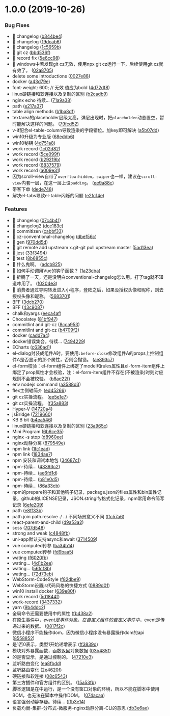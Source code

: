 <a name="1.0.0"></a>
# 1.0.0 (2019-10-26)


### Bug Fixes

* 🐛 changelog ([b344be4](https://github.com/zhouhuafei/readme-notes/commit/b344be4))
* 🐛 changelog ([19dcab6](https://github.com/zhouhuafei/readme-notes/commit/19dcab6))
* 🐛 changelog ([1c5659b](https://github.com/zhouhuafei/readme-notes/commit/1c5659b))
* 🐛 git cz ([bbd536f](https://github.com/zhouhuafei/readme-notes/commit/bbd536f))
* 🐛 record fix ([5e6cc98](https://github.com/zhouhuafei/readme-notes/commit/5e6cc98))
* 🐛 windows中若发现git cz无效，使用npx git cz运行一下，后续使用git cz就有效了。 ([02a8705](https://github.com/zhouhuafei/readme-notes/commit/02a8705))
* delete some introductions ([0027e88](https://github.com/zhouhuafei/readme-notes/commit/0027e88))
* docker ([a43d79e](https://github.com/zhouhuafei/readme-notes/commit/a43d79e))
* font-weight: 600; // 无效 值应为bold ([4d72df8](https://github.com/zhouhuafei/readme-notes/commit/4d72df8))
* linux硬链接和软连接以及复制的区别 ([b2cadb9](https://github.com/zhouhuafei/readme-notes/commit/b2cadb9))
* nginx echo 待续... ([71a9a38](https://github.com/zhouhuafei/readme-notes/commit/71a9a38))
* path ([e217a37](https://github.com/zhouhuafei/readme-notes/commit/e217a37))
* table align methods ([b1ba8df](https://github.com/zhouhuafei/readme-notes/commit/b1ba8df))
* textarea的placeholder层级太高，弹层出现时，把`placeholder`动态置空，暂时能解决这样的问题。 ([79fcd52](https://github.com/zhouhuafei/readme-notes/commit/79fcd52))
* v-if配合el-table-column导致渲染的字段错位。加key即可解决 ([a5b07dd](https://github.com/zhouhuafei/readme-notes/commit/a5b07dd))
* win10升级为专业版 ([68eddb6](https://github.com/zhouhuafei/readme-notes/commit/68eddb6))
* win10秘钥 ([4d751a8](https://github.com/zhouhuafei/readme-notes/commit/4d751a8))
* work record ([1c02d82](https://github.com/zhouhuafei/readme-notes/commit/1c02d82))
* work record ([5ce099f](https://github.com/zhouhuafei/readme-notes/commit/5ce099f))
* work record ([b29219b](https://github.com/zhouhuafei/readme-notes/commit/b29219b))
* work record ([6837579](https://github.com/zhouhuafei/readme-notes/commit/6837579))
* work record ([a009e31](https://github.com/zhouhuafei/readme-notes/commit/a009e31))
* 因为scroll-view自带了`overflow:hidden`，`swiper`也一样，建议在`scroll-view`内套一层，在这一层上设`padding`。 ([ee9a88c](https://github.com/zhouhuafei/readme-notes/commit/ee9a88c))
* 带客下单 ([dede748](https://github.com/zhouhuafei/readme-notes/commit/dede748))
* 解决el-tabs导致el-table闪烁的问题 ([e2fc14e](https://github.com/zhouhuafei/readme-notes/commit/e2fc14e))


### Features

* 🎸 changelog ([07c4b41](https://github.com/zhouhuafei/readme-notes/commit/07c4b41))
* 🎸 changelog2 ([dcc183c](https://github.com/zhouhuafei/readme-notes/commit/dcc183c))
* 🎸 commitizen ([cabbf33](https://github.com/zhouhuafei/readme-notes/commit/cabbf33))
* 🎸 cz-conventional-changelog ([dbef56c](https://github.com/zhouhuafei/readme-notes/commit/dbef56c))
* 🎸 gen ([970dd5d](https://github.com/zhouhuafei/readme-notes/commit/970dd5d))
* 🎸 git remote add upstream x.git-git pull upstream master ([5ad13ea](https://github.com/zhouhuafei/readme-notes/commit/5ad13ea))
* 🎸 jest ([33f3494](https://github.com/zhouhuafei/readme-notes/commit/33f3494))
* 🎸 test ([8b6855c](https://github.com/zhouhuafei/readme-notes/commit/8b6855c))
* 🎸 什么鬼啊。 ([adcb825](https://github.com/zhouhuafei/readme-notes/commit/adcb825))
* 🎸 如何手动调用Vue的钩子函数？ ([1a23cba](https://github.com/zhouhuafei/readme-notes/commit/1a23cba))
* 🎸 折腾了一天，还是没明白conventional-changelog怎么用。打了tag就不知道咋用了。 ([f0204e3](https://github.com/zhouhuafei/readme-notes/commit/f0204e3))
* 🎸 消费者通过导购转发进入小程序，登陆之后，如果没授权头像和昵称，则去授权头像和昵称。 ([5683701](https://github.com/zhouhuafei/readme-notes/commit/5683701))
* BFF ([3dcb270](https://github.com/zhouhuafei/readme-notes/commit/3dcb270))
* BFF ([43c9087](https://github.com/zhouhuafei/readme-notes/commit/43c9087))
* chalk和yargs ([eeca4af](https://github.com/zhouhuafei/readme-notes/commit/eeca4af))
* Chocolatey ([81bf947](https://github.com/zhouhuafei/readme-notes/commit/81bf947))
* commitlint and git-cz ([8cca953](https://github.com/zhouhuafei/readme-notes/commit/8cca953))
* commitlint and git-cz ([b4709f2](https://github.com/zhouhuafei/readme-notes/commit/b4709f2))
* docker ([cadd7a4](https://github.com/zhouhuafei/readme-notes/commit/cadd7a4))
* docker错误集合。待续... ([7494229](https://github.com/zhouhuafei/readme-notes/commit/7494229))
* ECharts ([c636ad1](https://github.com/zhouhuafei/readme-notes/commit/c636ad1))
* el-dialog封装成组件A时，要使用`:before-close`修改组件A的props上控制组件A是否显示的那个属性，否则会抛错。 ([ae893c7](https://github.com/zhouhuafei/readme-notes/commit/ae893c7))
* el-form校验：el-form组件上绑定了model和rules属性且el-form-item组件上绑定了prop属性才会校验，注：el-form-item组件不存在(不被渲染)时则对应规则不会被校验。 ([b8ae22f](https://github.com/zhouhuafei/readme-notes/commit/b8ae22f))
* env nodejs command ([a3588d3](https://github.com/zhouhuafei/readme-notes/commit/a3588d3))
* flex主侧轴简介 ([ed45266](https://github.com/zhouhuafei/readme-notes/commit/ed45266))
* git cz实操流程。 ([ee5e1e7](https://github.com/zhouhuafei/readme-notes/commit/ee5e1e7))
* git cz实操流程。 ([f35a883](https://github.com/zhouhuafei/readme-notes/commit/f35a883))
* Hyper-V ([14720a4](https://github.com/zhouhuafei/readme-notes/commit/14720a4))
* jsBridge ([7219660](https://github.com/zhouhuafei/readme-notes/commit/7219660))
* KB B bit ([b4ea546](https://github.com/zhouhuafei/readme-notes/commit/b4ea546))
* linux硬链接和软连接以及复制的区别 ([23a965c](https://github.com/zhouhuafei/readme-notes/commit/23a965c))
* Mini Program ([6b6ce35](https://github.com/zhouhuafei/readme-notes/commit/6b6ce35))
* nginx -s stop ([d8960ee](https://github.com/zhouhuafei/readme-notes/commit/d8960ee))
* nginx动静分离 ([879549e](https://github.com/zhouhuafei/readme-notes/commit/879549e))
* npm link ([1fc1ead](https://github.com/zhouhuafei/readme-notes/commit/1fc1ead))
* npm link ([1834ae7](https://github.com/zhouhuafei/readme-notes/commit/1834ae7))
* npm 安装和调试本地包 ([34687c1](https://github.com/zhouhuafei/readme-notes/commit/34687c1))
* npm-待续... ([43393c2](https://github.com/zhouhuafei/readme-notes/commit/43393c2))
* npm-待续... ([ae6fd1d](https://github.com/zhouhuafei/readme-notes/commit/ae6fd1d))
* npm-待续... ([b81e0d5](https://github.com/zhouhuafei/readme-notes/commit/b81e0d5))
* npm-待续... ([86a33eb](https://github.com/zhouhuafei/readme-notes/commit/86a33eb))
* npm的prepare钩子和其他钩子记录，package.json的files属性和bin属性记录，github的LICENSE记录，JSON.stringify格式化记录，npm常用命令简写记录 ([6efe209](https://github.com/zhouhuafei/readme-notes/commit/6efe209))
* path ([e8ff33b](https://github.com/zhouhuafei/readme-notes/commit/e8ff33b))
* path.join path.resolve ./ ../ 不同场景意义不同 ([ffc57a6](https://github.com/zhouhuafei/readme-notes/commit/ffc57a6))
* react-parent-and-child ([d9a53a2](https://github.com/zhouhuafei/readme-notes/commit/d9a53a2))
* scss ([707d548](https://github.com/zhouhuafei/readme-notes/commit/707d548))
* strong and weak ([c4848fb](https://github.com/zhouhuafei/readme-notes/commit/c4848fb))
* uni-app默认支持async和await ([3714509](https://github.com/zhouhuafei/readme-notes/commit/3714509))
* vue computed传参 ([ba34b14](https://github.com/zhouhuafei/readme-notes/commit/ba34b14))
* vue computed传参 ([fd9baa5](https://github.com/zhouhuafei/readme-notes/commit/fd9baa5))
* wating ([f6020fb](https://github.com/zhouhuafei/readme-notes/commit/f6020fb))
* wating... ([4d1b2ee](https://github.com/zhouhuafei/readme-notes/commit/4d1b2ee))
* wating... ([56fcf8b](https://github.com/zhouhuafei/readme-notes/commit/56fcf8b))
* wating... ([72d73eb](https://github.com/zhouhuafei/readme-notes/commit/72d73eb))
* WebStorm-CodeStyle ([f82dbe9](https://github.com/zhouhuafei/readme-notes/commit/f82dbe9))
* WebStorm设置js代码风格的快捷方式 ([0889d01](https://github.com/zhouhuafei/readme-notes/commit/0889d01))
* win10 install docker ([639e80f](https://github.com/zhouhuafei/readme-notes/commit/639e80f))
* work record ([5d1844f](https://github.com/zhouhuafei/readme-notes/commit/5d1844f))
* work-record ([3437332](https://github.com/zhouhuafei/readme-notes/commit/3437332))
* yarn ([9b4ddc2](https://github.com/zhouhuafei/readme-notes/commit/9b4ddc2))
* 全局命令还需要使用中的属性 ([fb438a2](https://github.com/zhouhuafei/readme-notes/commit/fb438a2))
* 在原生事件中，$event是事件对象。在自定义组件的自定义事件中，$event是传递过来的数据。 ([0817f2c](https://github.com/zhouhuafei/readme-notes/commit/0817f2c))
* 微信小程序不能操作dom，因为微信小程序没有暴露操作dom的api ([8558852](https://github.com/zhouhuafei/readme-notes/commit/8558852))
* 是1否0表示，类型1开始递增表示 ([ff3839d](https://github.com/zhouhuafei/readme-notes/commit/ff3839d))
* 模块对外暴露函数，函数返回对象数据 ([03b4851](https://github.com/zhouhuafei/readme-notes/commit/03b4851))
* 的是否显示，是通过控制的。 ([47210e3](https://github.com/zhouhuafei/readme-notes/commit/47210e3))
* 监听路由变化 ([ea8fbdd](https://github.com/zhouhuafei/readme-notes/commit/ea8fbdd))
* 监听路由变化 ([2e4620f](https://github.com/zhouhuafei/readme-notes/commit/2e4620f))
* 硬链接和软连接 ([08c6543](https://github.com/zhouhuafei/readme-notes/commit/08c6543))
* 第三方插件和官方组件的区别。 ([15a53fb](https://github.com/zhouhuafei/readme-notes/commit/15a53fb))
* 脚本逻辑是在中运行，是一个没有窗口对象的环境，所以不能在脚本中使用BOM，也无法在脚本中操作DOM。 ([074acaa](https://github.com/zhouhuafei/readme-notes/commit/074acaa))
* 语言强弱动静存疑。待续... ([ffb3e14](https://github.com/zhouhuafei/readme-notes/commit/ffb3e14))
* 负载均衡-集群-分布式-微服务-nginx动静分离-CLI的意思 ([db3e6ae](https://github.com/zhouhuafei/readme-notes/commit/db3e6ae))




